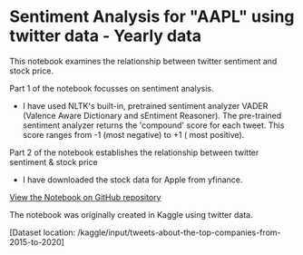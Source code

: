 # Sentiment Analysis for "AAPL" using twitter data - Yearly data

This notebook examines the relationship between twitter sentiment and stock price.

Part 1 of the notebook focusses on sentiment analysis.

- I have used NLTK's built-in, pretrained sentiment analyzer VADER (Valence Aware Dictionary and sEntiment Reasoner).
The pre-trained sentiment analyzer returns the 'compound' score for each tweet. This score ranges from -1 (most negative) to +1 ( most positive).

Part 2 of the notebook establishes the relationship between twitter sentiment & stock price

- I have downloaded the stock data for Apple from yfinance.

[View the Notebook on GitHub repository](https://github.com/kapil-git-tech/Sentiment_Analysis/blob/main/sentiment-analysis-with-twitter-data-for-apple.ipynb)

The notebook was originally created in Kaggle using twitter data. 

[Dataset location: 
/kaggle/input/tweets-about-the-top-companies-from-2015-to-2020]